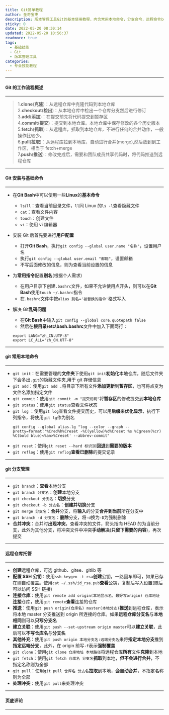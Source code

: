 ```yaml
---
title: Git简单教程
author: 圣奇宝枣
description: 版本管理工具Git的基本使用教程，内含常用本地命令，分支命令，远程命令以及一些优化
sticky: 0
date: 2022-05-20 08:30:14
updated: 2022-05-20 10:56:37
readmore: true
tags:
  - 基础技能
  - Git
  - 版本管理工具
categories:
  - 专业技能教程
---
```


---

#### **Git 的工作流程概述**

---

<div class="info">

> 1.**clone**(**克隆**)：从远程仓库中克隆代码到本地仓库  
> 2.**checkout**(**检出**)：从本地仓库中检出一个仓库分支然后进行修订  
> 3.**add**(**添加**)：在提交前先将代码提交到暂存区  
> 4.**commit**(**提交**)：提交到本地仓库。本地仓库中保存修改的各个历史版本  
> 5.**fetch**(**抓取**)：从远程库，抓取到本地仓库，不进行任何的合并动作，一般操作比较少。  
> 6.**pull**(**拉取**)：从远程库拉到本地库，自动进行合并(merge),然后放到到工作区，相当于 fetch+merge  
> 7.**push**(**推送**)：修改完成后，需要和团队成员共享代码时，将代码推送到远程仓库

</div>

<!-- more -->

---

#### **Git 安装与基础命令**

---

- 在**Git Bash**中可以使用一些**Linux**的**基本命令**

  - `ls`/`ll`：查看当前目录文件，`ll`同 Linux 的`ls -l`查看隐藏文件
  - `cat`：查看文件内容
  - `touch`：创建文件
  - `vi`：使用 vi 编辑器

- 安装 Git 后首先要进行**用户配置**

  - 打开**Git Bash**，执行`git config --global user.name "名称"`，设置用户名
  - 执行`git config --global user.email "邮箱"`，设置邮箱
  - 不写后面修改的信息，则为查看当前设置的信息

- 为**常用指令**配置**别名**(根据个人需求)

  - 在用户目录下创建`.bashrc`文件，如果不允许使用点开头，则可以在**Git Bash**使用`touch ~/.bashrc`指令
  - 在`.bashrc`文件中按`alias 别名='被替换的指令'`格式写入

- 解决 Git**乱码问题**

  - 在**Git Bash**中输入`git config --global core.quotepath false`
  - 然后在**根目录\etc\bash.bashrc**文件中加入下面两行：

  ```
  export LANG="zh_CN.UTF-8"
  export LC_ALL="zh_CN.UTF-8"
  ```

---

#### **git 常用本地命令**

---

- `git init`：在需要管理的**文件夹**下使用`git init`**初始化**本地仓库，随后文件夹下会多出`.git`的隐藏文件夹,用于 git 存储信息
- `git add`：使用`git add .`将目录下所有文件**添加更新**到**暂存区**，也可将点变为文件名添加指定文件
- `git commit`：使用`git commit -m "提交说明"`将**暂存区**的修改提交到**本地仓库**
- `git status`：使用`git status`查看文件状态
- `git log` ：使用`git log`查看文件提交历史，可以用**后缀**来**优化显示**，执行下列指令，将使用`git lg`作为别名
  ```
  git config --global alias.lg "log --color --graph --pretty=format:'%Cred%h%Creset -%C(yellow)%d%Creset %s %Cgreen(%cr) %C(bold blue)<%an>%Creset' --abbrev-commit"
  ```
- `git reset`：使用`git reset --hard 标识ID`**回退**到**需要的版本**
- `git reflog`：使用`git reflog`**查看已删除**的提交记录

---

#### **git 分支管理**

---

- `git branch`：**查看**本地分支
- `git branch 分支名`：**创建**本地分支
- `git checkout 分支名`：**切换**分支
- `git checkout -b 分支名`：**创建并切换**分支
- `git merge 分支名`：**合并**分支，将**输入**的分支**合并到当前**所在分支中
- `git branch -d 分支名`：**删除**分支，将`-d`换为`-D`为强制删除
- **合并冲突**：合并时**出现冲突**，查看冲突的文件，箭头指向 HEAD 的为当前分支，此外为其他分支，将冲突文件中冲突**手动解决**(**只留下需要的内容**)，再次提交

---

#### **远程仓库托管**

---

- **创建**远程仓库，可选 github、gitee、gitlib 等
- **配置 SSH 公钥**：使用`ssh-keygen -t rsa`**创建**公钥，一路回车即可，如果已存在则自动覆盖。使用`cat ~/.ssh/id_rsa.pub`**查看**公钥，复制后写入设置(随后可以访问 SSH 链接)
- **连接仓库**：使用`git remote add origin(本地显示名，最好写origin) 仓库地址`**连接**仓库，使用`git remote`**查看**连接的仓库
- **推送**：使用`git push origin(仓库名) master(本地分支)`**推送**到远程仓库，表示将本地 master 分支推送到 origin 所连接的仓库。如果**远程仓库分支名**与**本地相同**则可以**只写分支名**
- **建立关联**：使用`git push --set-upstream origin master`可以**建立关联**，此后可以**不写仓库名**与**分支名**
- **其他补充**：使用`git push origin 本地分支名:远端分支名`来将**指定本地分支**推到**指定远端分支**，此外，在 origin 前写`-f`表示**强制覆盖**
- `git clone`：使用`git clone 仓库地址 本地路径`将远程仓库**所有**文件**克隆**到本地
- `git fetch`：使用`git fetch 仓库名 分支名`**抓取**到本地，**但不会进行合并**，不指定名称则为全部
- `git pull`：使用`git pull 仓库名 分支名`**拉取**到本地，**会自动合并**，不指定名称则为全部
- **处理冲突**：使用`git pull`来处理冲突

---

#### **页底评论**

---
